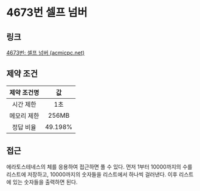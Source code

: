 # 4673번 셀프 넘버

## 링크

[4673번: 셀프 넘버 (acmicpc.net)](https://www.acmicpc.net/problem/4673)

## 제약 조건

| 제약 조건명 |   값    |
| :---------: | :-----: |
|  시간 제한  |   1초   |
| 메모리 제한 |  256MB  |
|  정답 비율  | 49.198% |

## 접근

에라토스테네스의 체를 응용하여 접근하면 풀 수 있다. 먼저 1부터 10000까지의 수를 리스트에 저장하고, 10000까지의 숫자들을 리스트에서 하나씩 걸러낸다. 이후 리스트에 있는 숫자들을 출력하면 된다.